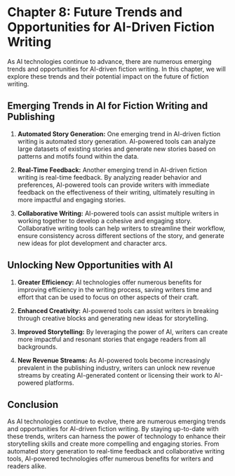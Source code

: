 Chapter 8: Future Trends and Opportunities for AI-Driven Fiction Writing
========================================================================

As AI technologies continue to advance, there are numerous emerging trends and opportunities for AI-driven fiction writing. In this chapter, we will explore these trends and their potential impact on the future of fiction writing.

Emerging Trends in AI for Fiction Writing and Publishing
--------------------------------------------------------

1. **Automated Story Generation:** One emerging trend in AI-driven fiction writing is automated story generation. AI-powered tools can analyze large datasets of existing stories and generate new stories based on patterns and motifs found within the data.

2. **Real-Time Feedback:** Another emerging trend in AI-driven fiction writing is real-time feedback. By analyzing reader behavior and preferences, AI-powered tools can provide writers with immediate feedback on the effectiveness of their writing, ultimately resulting in more impactful and engaging stories.

3. **Collaborative Writing:** AI-powered tools can assist multiple writers in working together to develop a cohesive and engaging story. Collaborative writing tools can help writers to streamline their workflow, ensure consistency across different sections of the story, and generate new ideas for plot development and character arcs.

Unlocking New Opportunities with AI
-----------------------------------

1. **Greater Efficiency:** AI technologies offer numerous benefits for improving efficiency in the writing process, saving writers time and effort that can be used to focus on other aspects of their craft.

2. **Enhanced Creativity:** AI-powered tools can assist writers in breaking through creative blocks and generating new ideas for storytelling.

3. **Improved Storytelling:** By leveraging the power of AI, writers can create more impactful and resonant stories that engage readers from all backgrounds.

4. **New Revenue Streams:** As AI-powered tools become increasingly prevalent in the publishing industry, writers can unlock new revenue streams by creating AI-generated content or licensing their work to AI-powered platforms.

Conclusion
----------

As AI technologies continue to evolve, there are numerous emerging trends and opportunities for AI-driven fiction writing. By staying up-to-date with these trends, writers can harness the power of technology to enhance their storytelling skills and create more compelling and engaging stories. From automated story generation to real-time feedback and collaborative writing tools, AI-powered technologies offer numerous benefits for writers and readers alike.
